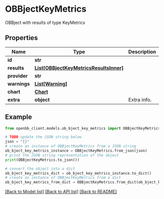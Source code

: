 # OBBjectKeyMetrics

OBBject with results of type KeyMetrics

## Properties

Name | Type | Description | Notes
------------ | ------------- | ------------- | -------------
**id** | **str** |  | [optional] 
**results** | [**List[OBBjectKeyMetricsResultsInner]**](OBBjectKeyMetricsResultsInner.md) |  | [optional] 
**provider** | **str** |  | [optional] 
**warnings** | [**List[Warning]**](Warning.md) |  | [optional] 
**chart** | [**Chart**](Chart.md) |  | [optional] 
**extra** | **object** | Extra info. | [optional] 

## Example

```python
from openbb_client.models.ob_bject_key_metrics import OBBjectKeyMetrics

# TODO update the JSON string below
json = "{}"
# create an instance of OBBjectKeyMetrics from a JSON string
ob_bject_key_metrics_instance = OBBjectKeyMetrics.from_json(json)
# print the JSON string representation of the object
print(OBBjectKeyMetrics.to_json())

# convert the object into a dict
ob_bject_key_metrics_dict = ob_bject_key_metrics_instance.to_dict()
# create an instance of OBBjectKeyMetrics from a dict
ob_bject_key_metrics_from_dict = OBBjectKeyMetrics.from_dict(ob_bject_key_metrics_dict)
```
[[Back to Model list]](../README.md#documentation-for-models) [[Back to API list]](../README.md#documentation-for-api-endpoints) [[Back to README]](../README.md)


